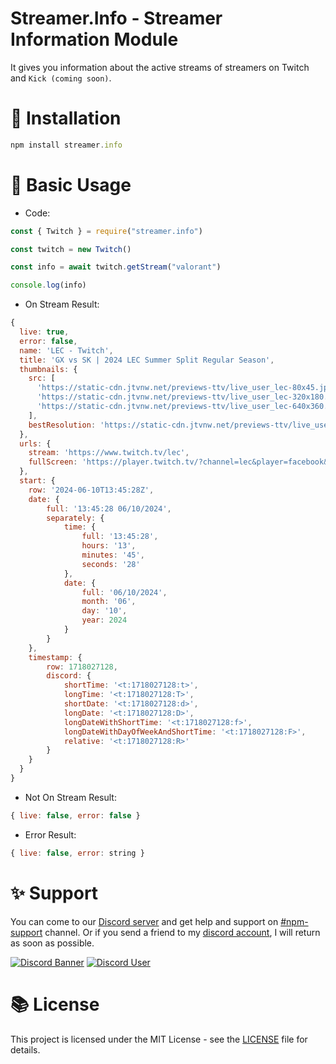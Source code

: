 # Streamer.Info - Streamer Information Module
It gives you information about the active streams of streamers on Twitch and `Kick (coming soon)`.
# 🔧 Installation
```js
npm install streamer.info
```
# 🧱 Basic Usage
- Code:
```js
const { Twitch } = require("streamer.info")

const twitch = new Twitch()

const info = await twitch.getStream("valorant")

console.log(info)
```
- On Stream Result: 
```js
{
  live: true,
  error: false,
  name: 'LEC - Twitch',
  title: 'GX vs SK | 2024 LEC Summer Split Regular Season',
  thumbnails: {
    src: [
      'https://static-cdn.jtvnw.net/previews-ttv/live_user_lec-80x45.jpg',
      'https://static-cdn.jtvnw.net/previews-ttv/live_user_lec-320x180.jpg',
      'https://static-cdn.jtvnw.net/previews-ttv/live_user_lec-640x360.jpg'
    ],
    bestResolution: 'https://static-cdn.jtvnw.net/previews-ttv/live_user_lec-640x360.jpg'
  },
  urls: {
    stream: 'https://www.twitch.tv/lec',
    fullScreen: 'https://player.twitch.tv/?channel=lec&player=facebook&autoplay=true&parent=meta.tag'
  },
  start: {
    row: '2024-06-10T13:45:28Z',
    date: { 
        full: '13:45:28 06/10/2024', 
        separately: {
            time: { 
                full: '13:45:28', 
                hours: '13', 
                minutes: '45', 
                seconds: '28' 
            },
            date: { 
                full: '06/10/2024', 
                month: '06', 
                day: '10', 
                year: 2024 
            }
        } 
    },
    timestamp: { 
        row: 1718027128, 
        discord: {
            shortTime: '<t:1718027128:t>',
            longTime: '<t:1718027128:T>',
            shortDate: '<t:1718027128:d>',
            longDate: '<t:1718027128:D>',
            longDateWithShortTime: '<t:1718027128:f>',
            longDateWithDayOfWeekAndShortTime: '<t:1718027128:F>',
            relative: '<t:1718027128:R>'
        }
    }
  }
}
```
- Not On Stream Result:
```js
{ live: false, error: false }
```
- Error Result:
```js
{ live: false, error: string }
```
# ✨ Support
You can come to our [Discord server](https://discord.gg/TCWbk7zWY5) and get help and support on [#npm-support](https://discord.com/channels/1196503995661942965/1249767884159455355) channel. Or if you send a friend to my [discord account](https://discord.com/users/389071682649849868), I will return as soon as possible.

[![Discord Banner](https://api.weblutions.com/discord/invite/TCWbk7zWY5/)](https://discord.gg/TCWbk7zWY5)
[![Discord User](https://lanyard-profile-readme.vercel.app/api/389071682649849868?hideActivity=true)](https://discord.com/users/389071682649849868)
# 📚 License
This project is licensed under the MIT License - see the [LICENSE](https://github.com/beftlidev/streamer.info/blob/main/LICENSE) file for details.

